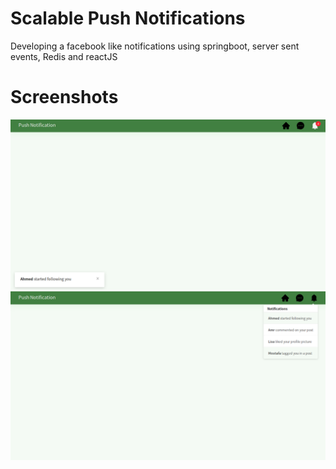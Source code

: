 # Scalable Push Notifications
Developing a facebook like notifications using springboot, server sent events, Redis and reactJS

# Screenshots
![Screenshot](screenshot1.png)
![Screenshot](screenshot2.png)
